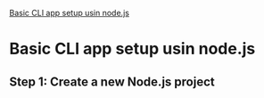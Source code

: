 [ Basic CLI app setup usin node.js ](https://reintech.io/blog/how-to-use-nodejs-to-create-a-command-line-interface)

# Basic CLI app setup usin node.js

## Step 1: Create a new Node.js project
